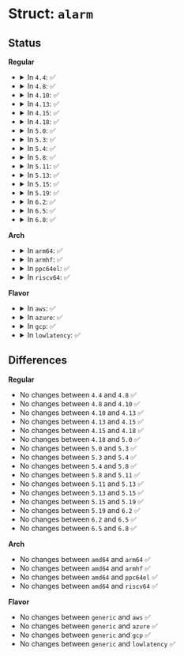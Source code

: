 # Struct: <code>alarm</code>

## Status
<b>Regular</b>
<ul>
<li>
<details>
<summary>In <code>4.4</code>: ✅</summary>

```c
struct alarm {
    struct timerqueue_node node;
    struct hrtimer timer;
    enum alarmtimer_restart (*function)(struct alarm *, ktime_t);
    enum alarmtimer_type type;
    int state;
    void *data;
};
```
</details>
</li>
<li>
<details>
<summary>In <code>4.8</code>: ✅</summary>

```c
struct alarm {
    struct timerqueue_node node;
    struct hrtimer timer;
    enum alarmtimer_restart (*function)(struct alarm *, ktime_t);
    enum alarmtimer_type type;
    int state;
    void *data;
};
```
</details>
</li>
<li>
<details>
<summary>In <code>4.10</code>: ✅</summary>

```c
struct alarm {
    struct timerqueue_node node;
    struct hrtimer timer;
    enum alarmtimer_restart (*function)(struct alarm *, ktime_t);
    enum alarmtimer_type type;
    int state;
    void *data;
};
```
</details>
</li>
<li>
<details>
<summary>In <code>4.13</code>: ✅</summary>

```c
struct alarm {
    struct timerqueue_node node;
    struct hrtimer timer;
    enum alarmtimer_restart (*function)(struct alarm *, ktime_t);
    enum alarmtimer_type type;
    int state;
    void *data;
};
```
</details>
</li>
<li>
<details>
<summary>In <code>4.15</code>: ✅</summary>

```c
struct alarm {
    struct timerqueue_node node;
    struct hrtimer timer;
    enum alarmtimer_restart (*function)(struct alarm *, ktime_t);
    enum alarmtimer_type type;
    int state;
    void *data;
};
```
</details>
</li>
<li>
<details>
<summary>In <code>4.18</code>: ✅</summary>

```c
struct alarm {
    struct timerqueue_node node;
    struct hrtimer timer;
    enum alarmtimer_restart (*function)(struct alarm *, ktime_t);
    enum alarmtimer_type type;
    int state;
    void *data;
};
```
</details>
</li>
<li>
<details>
<summary>In <code>5.0</code>: ✅</summary>

```c
struct alarm {
    struct timerqueue_node node;
    struct hrtimer timer;
    enum alarmtimer_restart (*function)(struct alarm *, ktime_t);
    enum alarmtimer_type type;
    int state;
    void *data;
};
```
</details>
</li>
<li>
<details>
<summary>In <code>5.3</code>: ✅</summary>

```c
struct alarm {
    struct timerqueue_node node;
    struct hrtimer timer;
    enum alarmtimer_restart (*function)(struct alarm *, ktime_t);
    enum alarmtimer_type type;
    int state;
    void *data;
};
```
</details>
</li>
<li>
<details>
<summary>In <code>5.4</code>: ✅</summary>

```c
struct alarm {
    struct timerqueue_node node;
    struct hrtimer timer;
    enum alarmtimer_restart (*function)(struct alarm *, ktime_t);
    enum alarmtimer_type type;
    int state;
    void *data;
};
```
</details>
</li>
<li>
<details>
<summary>In <code>5.8</code>: ✅</summary>

```c
struct alarm {
    struct timerqueue_node node;
    struct hrtimer timer;
    enum alarmtimer_restart (*function)(struct alarm *, ktime_t);
    enum alarmtimer_type type;
    int state;
    void *data;
};
```
</details>
</li>
<li>
<details>
<summary>In <code>5.11</code>: ✅</summary>

```c
struct alarm {
    struct timerqueue_node node;
    struct hrtimer timer;
    enum alarmtimer_restart (*function)(struct alarm *, ktime_t);
    enum alarmtimer_type type;
    int state;
    void *data;
};
```
</details>
</li>
<li>
<details>
<summary>In <code>5.13</code>: ✅</summary>

```c
struct alarm {
    struct timerqueue_node node;
    struct hrtimer timer;
    enum alarmtimer_restart (*function)(struct alarm *, ktime_t);
    enum alarmtimer_type type;
    int state;
    void *data;
};
```
</details>
</li>
<li>
<details>
<summary>In <code>5.15</code>: ✅</summary>

```c
struct alarm {
    struct timerqueue_node node;
    struct hrtimer timer;
    enum alarmtimer_restart (*function)(struct alarm *, ktime_t);
    enum alarmtimer_type type;
    int state;
    void *data;
};
```
</details>
</li>
<li>
<details>
<summary>In <code>5.19</code>: ✅</summary>

```c
struct alarm {
    struct timerqueue_node node;
    struct hrtimer timer;
    enum alarmtimer_restart (*function)(struct alarm *, ktime_t);
    enum alarmtimer_type type;
    int state;
    void *data;
};
```
</details>
</li>
<li>
<details>
<summary>In <code>6.2</code>: ✅</summary>

```c
struct alarm {
    struct timerqueue_node node;
    struct hrtimer timer;
    enum alarmtimer_restart (*function)(struct alarm *, ktime_t);
    enum alarmtimer_type type;
    int state;
    void *data;
};
```
</details>
</li>
<li>
<details>
<summary>In <code>6.5</code>: ✅</summary>

```c
struct alarm {
    struct timerqueue_node node;
    struct hrtimer timer;
    enum alarmtimer_restart (*function)(struct alarm *, ktime_t);
    enum alarmtimer_type type;
    int state;
    void *data;
};
```
</details>
</li>
<li>
<details>
<summary>In <code>6.8</code>: ✅</summary>

```c
struct alarm {
    struct timerqueue_node node;
    struct hrtimer timer;
    enum alarmtimer_restart (*function)(struct alarm *, ktime_t);
    enum alarmtimer_type type;
    int state;
    void *data;
};
```
</details>
</li>
</ul>
<b>Arch</b>
<ul>
<li>
<details>
<summary>In <code>arm64</code>: ✅</summary>

```c
struct alarm {
    struct timerqueue_node node;
    struct hrtimer timer;
    enum alarmtimer_restart (*function)(struct alarm *, ktime_t);
    enum alarmtimer_type type;
    int state;
    void *data;
};
```
</details>
</li>
<li>
<details>
<summary>In <code>armhf</code>: ✅</summary>

```c
struct alarm {
    struct timerqueue_node node;
    struct hrtimer timer;
    enum alarmtimer_restart (*function)(struct alarm *, ktime_t);
    enum alarmtimer_type type;
    int state;
    void *data;
};
```
</details>
</li>
<li>
<details>
<summary>In <code>ppc64el</code>: ✅</summary>

```c
struct alarm {
    struct timerqueue_node node;
    struct hrtimer timer;
    enum alarmtimer_restart (*function)(struct alarm *, ktime_t);
    enum alarmtimer_type type;
    int state;
    void *data;
};
```
</details>
</li>
<li>
<details>
<summary>In <code>riscv64</code>: ✅</summary>

```c
struct alarm {
    struct timerqueue_node node;
    struct hrtimer timer;
    enum alarmtimer_restart (*function)(struct alarm *, ktime_t);
    enum alarmtimer_type type;
    int state;
    void *data;
};
```
</details>
</li>
</ul>
<b>Flavor</b>
<ul>
<li>
<details>
<summary>In <code>aws</code>: ✅</summary>

```c
struct alarm {
    struct timerqueue_node node;
    struct hrtimer timer;
    enum alarmtimer_restart (*function)(struct alarm *, ktime_t);
    enum alarmtimer_type type;
    int state;
    void *data;
};
```
</details>
</li>
<li>
<details>
<summary>In <code>azure</code>: ✅</summary>

```c
struct alarm {
    struct timerqueue_node node;
    struct hrtimer timer;
    enum alarmtimer_restart (*function)(struct alarm *, ktime_t);
    enum alarmtimer_type type;
    int state;
    void *data;
};
```
</details>
</li>
<li>
<details>
<summary>In <code>gcp</code>: ✅</summary>

```c
struct alarm {
    struct timerqueue_node node;
    struct hrtimer timer;
    enum alarmtimer_restart (*function)(struct alarm *, ktime_t);
    enum alarmtimer_type type;
    int state;
    void *data;
};
```
</details>
</li>
<li>
<details>
<summary>In <code>lowlatency</code>: ✅</summary>

```c
struct alarm {
    struct timerqueue_node node;
    struct hrtimer timer;
    enum alarmtimer_restart (*function)(struct alarm *, ktime_t);
    enum alarmtimer_type type;
    int state;
    void *data;
};
```
</details>
</li>
</ul>

## Differences
<b>Regular</b>
<ul>
<li>
No changes between <code>4.4</code> and <code>4.8</code> ✅
</li>
<li>
No changes between <code>4.8</code> and <code>4.10</code> ✅
</li>
<li>
No changes between <code>4.10</code> and <code>4.13</code> ✅
</li>
<li>
No changes between <code>4.13</code> and <code>4.15</code> ✅
</li>
<li>
No changes between <code>4.15</code> and <code>4.18</code> ✅
</li>
<li>
No changes between <code>4.18</code> and <code>5.0</code> ✅
</li>
<li>
No changes between <code>5.0</code> and <code>5.3</code> ✅
</li>
<li>
No changes between <code>5.3</code> and <code>5.4</code> ✅
</li>
<li>
No changes between <code>5.4</code> and <code>5.8</code> ✅
</li>
<li>
No changes between <code>5.8</code> and <code>5.11</code> ✅
</li>
<li>
No changes between <code>5.11</code> and <code>5.13</code> ✅
</li>
<li>
No changes between <code>5.13</code> and <code>5.15</code> ✅
</li>
<li>
No changes between <code>5.15</code> and <code>5.19</code> ✅
</li>
<li>
No changes between <code>5.19</code> and <code>6.2</code> ✅
</li>
<li>
No changes between <code>6.2</code> and <code>6.5</code> ✅
</li>
<li>
No changes between <code>6.5</code> and <code>6.8</code> ✅
</li>
</ul>
<b>Arch</b>
<ul>
<li>
No changes between <code>amd64</code> and <code>arm64</code> ✅
</li>
<li>
No changes between <code>amd64</code> and <code>armhf</code> ✅
</li>
<li>
No changes between <code>amd64</code> and <code>ppc64el</code> ✅
</li>
<li>
No changes between <code>amd64</code> and <code>riscv64</code> ✅
</li>
</ul>
<b>Flavor</b>
<ul>
<li>
No changes between <code>generic</code> and <code>aws</code> ✅
</li>
<li>
No changes between <code>generic</code> and <code>azure</code> ✅
</li>
<li>
No changes between <code>generic</code> and <code>gcp</code> ✅
</li>
<li>
No changes between <code>generic</code> and <code>lowlatency</code> ✅
</li>
</ul>
